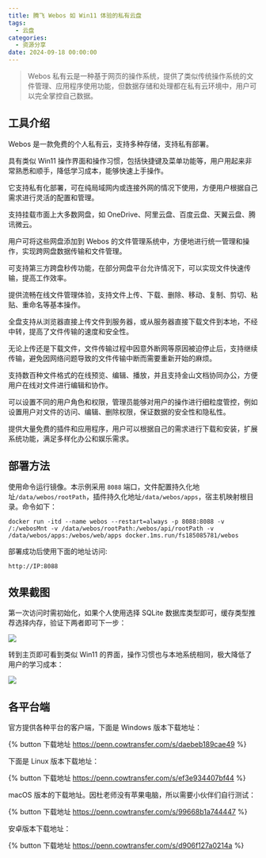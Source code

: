 ```yaml
---
title: 腾飞 Webos 如 Win11 体验的私有云盘
tags:
  - 云盘
categories:
  - 资源分享
date: 2024-09-18 00:00:00
---
```


> Webos 私有云是一种基于网页的操作系统，提供了类似传统操作系统的文件管理、应用程序使用功能，但数据存储和处理都在私有云环境中，用户可以完全掌控自己数据。

<!-- more -->

## 工具介绍

Webos 是一款免费的个人私有云，支持多种存储，支持私有部署。

具有类似 Win11 操作界面和操作习惯，包括快捷键及菜单功能等，用户用起来非常熟悉和顺手，降低学习成本，能够快速上手操作。

它支持私有化部署，可在纯局域网内或连接外网的情况下使用，方便用户根据自己需求进行灵活的配置和管理。

支持挂载市面上大多数网盘，如 OneDrive、阿里云盘、百度云盘、天翼云盘、腾讯微云。

用户可将这些网盘添加到 Webos 的文件管理系统中，方便地进行统一管理和操作，实现跨网盘数据传输和文件管理。

可支持第三方跨盘秒传功能，在部分网盘平台允许情况下，可以实现文件快速传输，提高工作效率。

提供流畅在线文件管理体验，支持文件上传、下载、删除、移动、复制、剪切、粘贴、重命名等基本操作。

全盘支持从浏览器直接上传文件到服务器，或从服务器直接下载文件到本地，不经中转，提高了文件传输的速度和安全性。

无论上传还是下载文件，文件传输过程中因意外断网等原因被迫停止后，支持继续传输，避免因网络问题导致的文件传输中断而需要重新开始的麻烦。

支持数百种文件格式的在线预览、编辑、播放，并且支持金山文档协同办公，方便用户在线对文件进行编辑和协作。

可以设置不同的用户角色和权限，管理员能够对用户的操作进行细粒度管控，例如设置用户对文件的访问、编辑、删除权限，保证数据的安全性和隐私性。

提供大量免费的插件和应用程序，用户可以根据自己的需求进行下载和安装，扩展系统功能，满足多样化办公和娱乐需求。

## 部署方法

使用命令运行镜像。本示例采用 `8088` 端口，文件配置持久化地址`/data/webos/rootPath`，插件持久化地址`/data/webos/apps`，宿主机映射根目录。命令如下：

```
docker run -itd --name webos --restart=always -p 8088:8088 -v /:/webosMnt -v /data/webos/rootPath:/webos/api/rootPath -v /data/webos/apps:/webos/web/apps docker.1ms.run/fs185085781/webos
```

部署成功后使用下面的地址访问: 

```
http://IP:8088
```

## 效果截图

第一次访问时需初始化，如果个人使用选择 SQLite 数据库类型即可，缓存类型推荐选择内存，验证下两者即可下一步：

![](https://cdn.dusays.com/2024/09/749-1.jpg)

转到主页即可看到类似 Win11 的界面，操作习惯也与本地系统相同，极大降低了用户的学习成本：

![](https://cdn.dusays.com/2024/09/749-2.jpg)

## 各平台端

官方提供各种平台的客户端，下面是 Windows 版本下载地址：

{% button 下载地址 https://penn.cowtransfer.com/s/daebeb189cae49 %}

下面是 Linux 版本下载地址：

{% button 下载地址 https://penn.cowtransfer.com/s/ef3e934407bf44 %}

macOS 版本的下载地址。因杜老师没有苹果电脑，所以需要小伙伴们自行测试：

{% button 下载地址 https://penn.cowtransfer.com/s/99668b1a744447 %}

安卓版本下载地址：

{% button 下载地址 https://penn.cowtransfer.com/s/d906f127a0214a %}